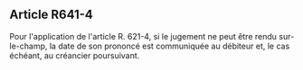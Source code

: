Article R641-4
----
Pour l'application de l'article R. 621-4, si le jugement ne peut être rendu
sur-le-champ, la date de son prononcé est communiquée au débiteur et, le cas
échéant, au créancier poursuivant.
